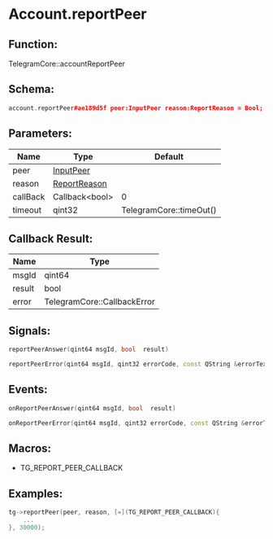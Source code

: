 # Account.reportPeer

## Function:

TelegramCore::accountReportPeer

## Schema:

```c++
account.reportPeer#ae189d5f peer:InputPeer reason:ReportReason = Bool;
```
## Parameters:

|Name|Type|Default|
|----|----|-------|
|peer|[InputPeer](../../types/inputpeer.md)||
|reason|[ReportReason](../../types/reportreason.md)||
|callBack|Callback&lt;bool&gt;|0|
|timeout|qint32|TelegramCore::timeOut()|

## Callback Result:

|Name|Type|
|----|----|
|msgId|qint64|
|result|bool|
|error|TelegramCore::CallbackError|

## Signals:

```c++
reportPeerAnswer(qint64 msgId, bool  result)
```
```c++
reportPeerError(qint64 msgId, qint32 errorCode, const QString &errorText)
```

## Events:

```c++
onReportPeerAnswer(qint64 msgId, bool  result)
```
```c++
onReportPeerError(qint64 msgId, qint32 errorCode, const QString &errorText)
```

## Macros:

* TG_REPORT_PEER_CALLBACK

## Examples:

```c++
tg->reportPeer(peer, reason, [=](TG_REPORT_PEER_CALLBACK){
    ...
}, 30000);
```
